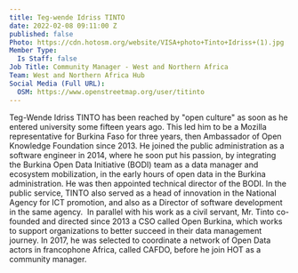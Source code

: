 ```yaml
---
title: Teg-wende Idriss TINTO
date: 2022-02-08 09:11:00 Z
published: false
Photo: https://cdn.hotosm.org/website/VISA+photo+Tinto+Idriss+(1).jpg
Member Type:
  Is Staff: false
Job Title: Community Manager - West and Northern Africa
Team: West and Northern Africa Hub
Social Media (Full URL):
  OSM: https://www.openstreetmap.org/user/titinto
---
```


Teg-Wende Idriss TINTO has been reached by "open culture" as soon as he entered university some fifteen years ago. This led him to be a Mozilla representative for Burkina Faso for three years, then Ambassador of Open Knowledge Foundation since 2013. He joined the public administration as a software engineer in 2014, where he soon put his passion, by integrating the Burkina Open Data Initiative (BODI) team as a data manager and ecosystem mobilization, in the early hours of open data in the Burkina administration.
He was then appointed technical director of the BODI. In the public service, TINTO also served as a head of innovation in the National Agency for ICT promotion, and also as a Director of software development in the same agency. 
In parallel with his work as a civil servant, Mr. Tinto co-founded and directed since 2013 a CSO called Open Burkina, which works to support organizations to better succeed in their data management journey. In 2017, he was selected to coordinate a network of Open Data actors in francophone Africa, called CAFDO, before he join HOT as a community manager.
